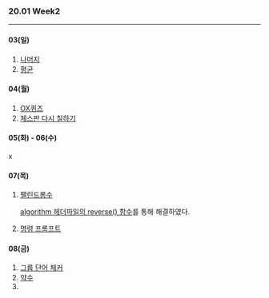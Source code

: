 ### 20.01 Week2

-------

#### 03(일)

1. [나머지](https://www.acmicpc.net/problem/3052)
2. [평균](https://www.acmicpc.net/problem/1546)



#### 04(월)

1. [OX퀴즈](https://www.acmicpc.net/problem/8958)
2. [체스판 다시 칠하기](https://www.acmicpc.net/problem/1018)



#### 05(화) - 06(수)

x



#### 07(목)

1. [팰린드롬수](https://www.acmicpc.net/problem/1259)

   [algorithm 헤더파일의 reverse() 함수](https://blockdmask.tistory.com/363)를 통해 해결하였다.

2. [명령 프롬프트](https://www.acmicpc.net/problem/1032)



#### 08(금)

1. [그룹 단어 체커](https://www.acmicpc.net/problem/1316)
2. [약수](https://www.acmicpc.net/problem/1037)
3. 